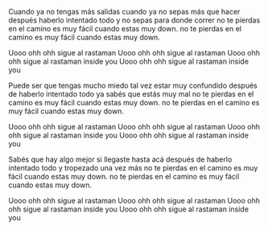 Cuando ya no tengas más salidas
cuando ya no sepas más que hacer
después haberlo intentado todo
y no sepas para donde correr
no te pierdas en el camino
es muy fácil cuando estas muy down.
no te pierdas en el camino
es muy fácil cuando estas muy down.

Uooo ohh ohh sigue al rastaman
Uooo ohh ohh sigue al rastaman
Uooo ohh ohh sigue al rastaman inside you
Uooo ohh ohh sigue al rastaman inside you

Puede ser que tengas mucho miedo
tal vez estar muy confundido
después de haberlo intentado todo
ya sabés que estás muy mal
no te pierdas en el camino
es muy fácil cuando estas muy down.
no te pierdas en el camino
es muy fácil cuando estas muy down.

Uooo ohh ohh sigue al rastaman
Uooo ohh ohh sigue al rastaman
Uooo ohh ohh sigue al rastaman inside you
Uooo ohh ohh sigue al rastaman inside you

Sabés que hay algo mejor
si llegaste hasta acá
después de haberlo intentado todo
y tropezado una vez más
no te pierdas en el camino
es muy fácil cuando estas muy down.
no te pierdas en el camino
es muy fácil cuando estas muy down.

Uooo ohh ohh sigue al rastaman
Uooo ohh ohh sigue al rastaman
Uooo ohh ohh sigue al rastaman inside you
Uooo ohh ohh sigue al rastaman inside you
